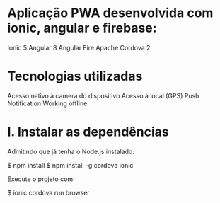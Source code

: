 # Aplicação PWA desenvolvida com ionic, angular e firebase:

 Ionic 5
 Angular 8
 Angular Fire
 Apache Cordova 2

# Tecnologias utilizadas #

Acesso nativo à camera do dispositivo
Acesso à local (GPS)
Push Notification
Working offline

# I. Instalar as dependências

 Admitindo que já tenha o Node.js instalado:

 $ npm install
 $ npm install -g cordova ionic

Execute o projeto com:

$ ionic cordova run browser
